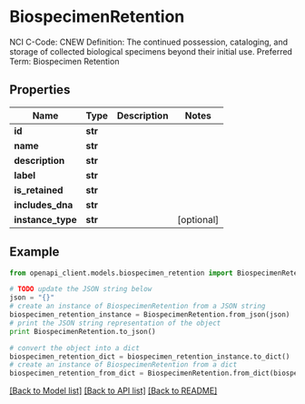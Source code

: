 # BiospecimenRetention

NCI C-Code: CNEW Definition: The continued possession, cataloging, and storage of collected biological specimens beyond their initial use. Preferred Term: Biospecimen Retention

## Properties
Name | Type | Description | Notes
------------ | ------------- | ------------- | -------------
**id** | **str** |  | 
**name** | **str** |  | 
**description** | **str** |  | 
**label** | **str** |  | 
**is_retained** | **str** |  | 
**includes_dna** | **str** |  | 
**instance_type** | **str** |  | [optional] 

## Example

```python
from openapi_client.models.biospecimen_retention import BiospecimenRetention

# TODO update the JSON string below
json = "{}"
# create an instance of BiospecimenRetention from a JSON string
biospecimen_retention_instance = BiospecimenRetention.from_json(json)
# print the JSON string representation of the object
print BiospecimenRetention.to_json()

# convert the object into a dict
biospecimen_retention_dict = biospecimen_retention_instance.to_dict()
# create an instance of BiospecimenRetention from a dict
biospecimen_retention_from_dict = BiospecimenRetention.from_dict(biospecimen_retention_dict)
```
[[Back to Model list]](../README.md#documentation-for-models) [[Back to API list]](../README.md#documentation-for-api-endpoints) [[Back to README]](../README.md)


